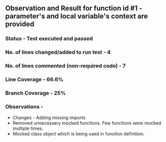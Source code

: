 ## Observation and Result for function id #1 - parameter's and local variable's context are provided

### Status - Test executed and passed

### No. of lines changed/added to run test - 4

### No. of lines commented (non-required code) - 7

### Line Coverage - 66.6%

### Branch Coverage - 25%

### Observations -
- Changes - Adding missing imports
- Removed unnecessary mocked functions. Few functions were mocked multiple times.
- Mocked class object which is being used in function definition.